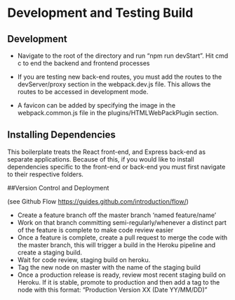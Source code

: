 # Development and Testing Build

## Development
- Navigate to the root of the directory and run “npm run devStart”. Hit cmd c to end the backend and frontend processes

- If you are testing new back-end routes, you must add the routes to the devServer/proxy section in the webpack.dev.js file. This allows the routes to be accessed in development mode.

- A favicon can be added by specifying the image in the webpack.common.js file in the plugins/HTMLWebPackPlugin section.

## Installing Dependencies
This boilerplate treats the React front-end, and Express back-end as separate applications. Because of this, if you would like to install dependencies specific to the front-end or back-end you must first navigate to their respective folders.

##Version Control and Deployment

(see Github Flow https://guides.github.com/introduction/flow/)
- Create a feature branch off the master branch ‘named feature/name’
- Work on that branch committing semi-regularly/whenever a distinct part of the feature is complete to make code review easier
- Once a feature is complete, create a pull request to merge the code with the master branch, this will trigger a build in the Heroku pipeline and create a staging build.
- Wait for code review, staging build on heroku.
- Tag the new node on master with the name of the staging build
- Once a production release is ready, review most recent staging build on Heroku. If it is stable, promote to production and then add a tag to the node with this format: “Production Version XX (Date YY/MM/DD)”
